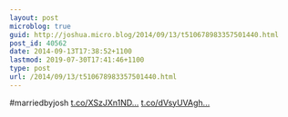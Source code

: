 ```yaml
---
layout: post
microblog: true
guid: http://joshua.micro.blog/2014/09/13/t510678983357501440.html
post_id: 40562
date: 2014-09-13T17:38:52+1100
lastmod: 2019-07-30T17:41:46+1100
type: post
url: /2014/09/13/t510678983357501440.html
---
```

#marriedbyjosh [t.co/XSzJXn1ND...](http://t.co/XSzJXn1NDC) [t.co/dVsyUVAgh...](http://t.co/dVsyUVAgh5)

